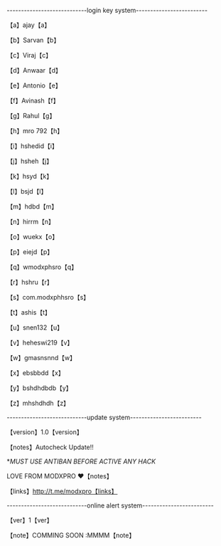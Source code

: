 ----------------------------login key system-------------------------

【a】ajay【a】

【b】Sarvan【b】

【c】Viraj【c】          

【d】Anwaar【d】

【e】Antonio【e】

【f】Avinash【f】

【g】Rahul【g】

【h】mro 792【h】

【i】hshedid【i】

【j】hsheh【j】

【k】hsyd【k】

【l】bsjd【l】

【m】hdbd【m】

【n】hirrm【n】

【o】wuekx【o】

【p】eiejd【p】

【q】wmodxphsro【q】

【r】hshru【r】

【s】com.modxphhsro【s】

【t】ashis【t】

【u】snen132【u】

【v】heheswi219【v】

【w】gmasnsnnd【w】

【x】ebsbbdd【x】

【y】bshdhdbdb【y】

【z】mhshdhdh【z】

----------------------------update system-------------------------

【version】1.0【version】

【notes】Autocheck Update!!

**MUST USE ANTIBAN BEFORE ACTIVE ANY HACK*

LOVE FROM MODXPRO ❤️【notes】 

【links】http://t.me/modxpro【links】

----------------------------online alert system-------------------------

【ver】1【ver】

【note】COMMING SOON :MMMM【note】
